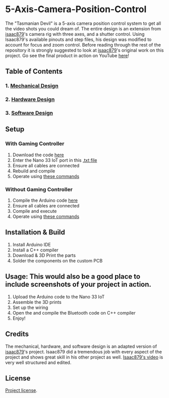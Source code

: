 # 5-Axis-Camera-Position-Control
  The "Tasmanian Devil" is a 5-axis camera position control system to get all the video shots you could dream of. The entire design is an extension from [isaac879](https://github.com/isaac879/Pan-Tilt-Mount)'s camera rig with three axes, and a shutter control. Using Isaac879's available pinouts and step files, his design was modified to account for focus and zoom control.
  Before reading through the rest of the repository it is strongly suggested to look at [isaac879](https://github.com/isaac879/Pan-Tilt-Mount)'s original work on this project.
Go see the final product in action on YouTube [here](https://www.youtube.com/watch?v=kPsWlgf-iiQ)!

## Table of Contents
### 1. [Mechanical Design](Mechanical.md)
### 2. [Hardware Design](Hardware.md)
### 3. [Software Design](Software.md)

## Setup
### With Gaming Controller
1. Download the code [here](Gaming_Controller/Xbox_Control.cpp) 
2. Enter the Nano 33 IoT port in this [.txt file](Gaming_Controller/serial_port.txt)
3. Ensure all cables are connected
4. Rebuild and compile
5. Operate using [these commands](Gaming_Controller/Gaming_Controller_Commands.pdf)

### Without Gaming Controller
1. Compile the Arduino code [here](FlashStorage_PanTiltMount/FlashStorage_PanTiltMount.ino) 
3. Ensure all cables are connected
4. Compile and execute
5. Operate using [these commands](Gaming_Controller/Gaming_Controller_Commands.pdf)

## Installation & Build
1. Install Arduino IDE
2. Install a C++ compiler
3. Download & 3D Print the parts
4. Solder the components on the custom PCB

## Usage: This would also be a good place to include screenshots of your project in action.
1. Upload the Arduino code to the Nano 33 IoT
3. Assemble the 3D prints
4. Set up the wiring
5. Open the and compile the Bluetooth code on C++ compiler
6. Enjoy!

## Credits
  The mechanical, hardware, and software design is an adapted version of [isaac879](https://github.com/isaac879/Pan-Tilt-Mount)'s project. Isaac879 did a tremendous job with every aspect of the project and shows great skill in his other project as well. [Isaac879's video](https://www.youtube.com/watch?v=1FfB7cLkUyQ) is very well structured and edited.
## License
[Project license](LICENSE).
